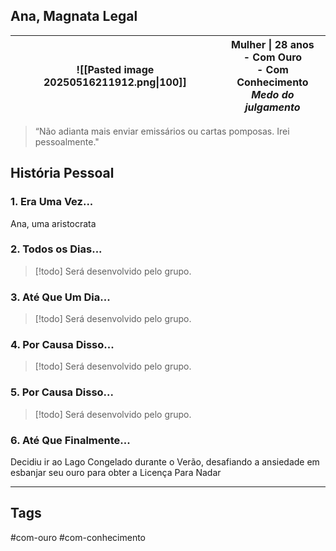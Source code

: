 ## Ana, Magnata Legal
| ![[Pasted image 20250516211912.png\|100]] | Mulher \| 28 anos<br>- Com Ouro<br>- Com Conhecimento<br>*Medo do julgamento* |
| ----------------------------------------- | ----------------------------------------------------------------------------- |
> “Não adianta mais enviar emissários ou cartas pomposas. Irei pessoalmente."
## História Pessoal
### 1. Era Uma Vez...
Ana, uma aristocrata
### 2. Todos os Dias...
> [!todo]
> Será desenvolvido pelo grupo.
### 3. Até Que Um Dia...
> [!todo]
> Será desenvolvido pelo grupo.
### 4. Por Causa Disso...
> [!todo]
> Será desenvolvido pelo grupo.
### 5. Por Causa Disso...
> [!todo]
> Será desenvolvido pelo grupo.
### 6. Até Que Finalmente...
Decidiu ir ao Lago Congelado durante o Verão, desafiando a ansiedade em esbanjar seu ouro para obter a Licença Para Nadar

---
## Tags
#com-ouro #com-conhecimento